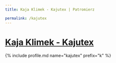 ```yaml
---
title: Kaja Klimek - Kajutex | Patromierz

permalink: /kajutex
---
```


# [Kaja Klimek - Kajutex](https://patronite.pl/kajutex)

{% include profile.md name="kajutex" prefix="k" %}
